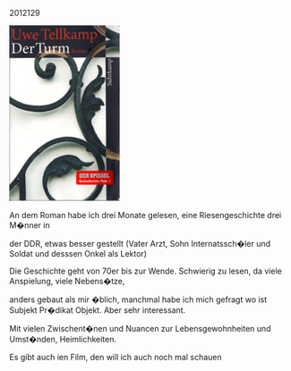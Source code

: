



2012129
  

![](../_bilder/20121209_tellkamp0.png)  

  

An dem Roman habe ich drei Monate gelesen, eine Riesengeschichte drei M�nner in  

der DDR, etwas besser gestellt (Vater Arzt, Sohn Internatssch�ler und Soldat und desssen Onkel als Lektor)  

Die Geschichte geht von 70er bis zur Wende. Schwierig zu lesen, da viele Anspielung, viele Nebens�tze,  

anders gebaut als mir �blich, manchmal habe ich mich gefragt wo ist Subjekt Pr�dikat Objekt. Aber sehr interessant.  

Mit vielen Zwischent�nen und Nuancen zur Lebensgewohnheiten und Umst�nden, Heimlichkeiten.  

Es gibt auch ien Film, den will ich auch noch mal schauen  

  

